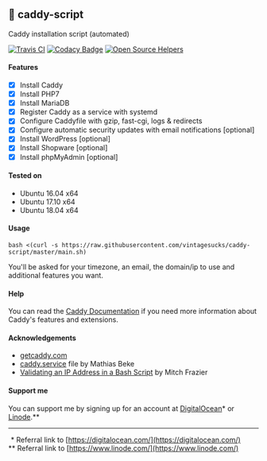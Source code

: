 ## :whale: caddy-script  
Caddy installation script (automated)

[![Travis CI](https://api.travis-ci.org/vintagesucks/caddy-script.svg?branch=master)](https://travis-ci.org/vintagesucks/caddy-script) [![Codacy Badge](https://api.codacy.com/project/badge/Grade/a0b0746d7a9f4a9db9fe7ae0d1fd775b)](https://www.codacy.com/app/vintagesucks/caddy-script?utm_source=github.com&amp;utm_medium=referral&amp;utm_content=vintagesucks/caddy-script&amp;utm_campaign=Badge_Grade) [![Open Source Helpers](https://www.codetriage.com/vintagesucks/caddy-script/badges/users.svg)](https://www.codetriage.com/vintagesucks/caddy-script)

#### Features
- [x] Install Caddy
- [x] Install PHP7
- [x] Install MariaDB
- [x] Register Caddy as a service with systemd
- [x] Configure Caddyfile with gzip, fast-cgi, logs & redirects
- [x] Configure automatic security updates with email notifications [optional]
- [x] Install WordPress [optional]
- [x] Install Shopware [optional]
- [x] Install phpMyAdmin [optional]  

#### Tested on
- Ubuntu 16.04 x64
- Ubuntu 17.10 x64
- Ubuntu 18.04 x64

#### Usage
`bash <(curl -s https://raw.githubusercontent.com/vintagesucks/caddy-script/master/main.sh)`

You'll be asked for your timezone, an email, the domain/ip to use and additional features you want.

#### Help
You can read the [Caddy Documentation](https://caddyserver.com/docs) if you need more information about Caddy's features and extensions.

#### Acknowledgements
- [getcaddy.com](https://getcaddy.com/)
- [caddy.service](https://denbeke.be/blog/servers/running-caddy-server-as-a-service-with-systemd/) file by Mathias Beke  
- [Validating an IP Address in a Bash Script](https://www.linuxjournal.com/content/validating-ip-address-bash-script) by Mitch Frazier

#### Support me
You can support me by signing up for an account at [DigitalOcean](https://m.do.co/c/3c23791febd7)\* or [Linode](https://www.linode.com/?r=d642007a0d1ab4e27e2ad163aa87e6f93b65088e).\*\*

---

&thinsp;&thinsp;\* Referral link to [https://digitalocean.com/](https://digitalocean.com/)   
\*\* Referral link to [https://www.linode.com/](https://www.linode.com/)
